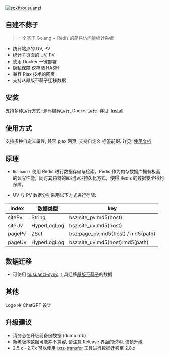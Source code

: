 [![soxft/busuanzi](https://socialify.cmds.run/soxft/busuanzi/image?description=1&font=Raleway&forks=1&language=1&logo=https%3A%2F%2Fraw.githubusercontent.com%2Fsoxft%2Fbusuanzi%2Fmain%2Fdist%2Ffavicon.png&name=1&owner=1&pattern=Circuit%20Board&stargazers=1&theme=Dark&cache=43200)](https://busuanzi.9420.ltd)

## 自建不蒜子

> 一个基于 Golang + Redis 的简易访问量统计系统

- 统计站点的 UV, PV
- 统计子页面的 UV, PV
- 使用 Docker 一键部署
- 隐私保障 仅存储 HASH
- 兼容 Pjax 技术的网页
- 支持从原版不蒜子迁移数据

## 安装

支持多种运行方式: 源码编译运行, Docker 运行. 详见: [Install](https://github.com/soxft/busuanzi/wiki/install)

## 使用方式

支持多种自定义属性, 兼容 pjax 网页, 支持自定义 标签前缀. 详见: [使用文档](https://github.com/soxft/busuanzi/wiki/usage)

## 原理

- `Busuanzi` 使用 Redis 进行数据存储与检索。Redis 作为内存数据库拥有极高的读写性能，同时其独特的`RDB`与`AOF`持久化方式，使得 Redis 的数据安全得到保障。

- UV 与 PV 数据分别采用以下方式进行存储:

| index  | 数据类型        | key                               |
|--------|-------------|-----------------------------------|
| sitePv | String      | bsz:site_pv:md5(host)             |
| siteUv | HyperLogLog | bsz:site_uv:md5(host)             |
| pagePv | ZSet        | bsz:page_pv:md5(host) / md5(path) |
| pageUv | HyperLogLog | bsz:site_uv:md5(host):md5(path)   |


## 数据迁移

- 可使用 [busuanzi-sync](https://github.com/soxft/busuanzi-sync) 工具迁移[原版不蒜子](http://busuanzi.ibruce.info)的数据

## 其他

Logo 由 ChatGPT 设计

## 升级建议

- 请务必在升级前备份数据 (dump.rdb)
- 新老版本数据可能并不兼容, 请注意 Release 界面的说明, 谨慎升级
- 2.5.x - 2.7.x 可以使用 [bsz-transfer](https://github.com/soxft/busuanzi-transfer) 工具进行数据迁移至 2.8.x